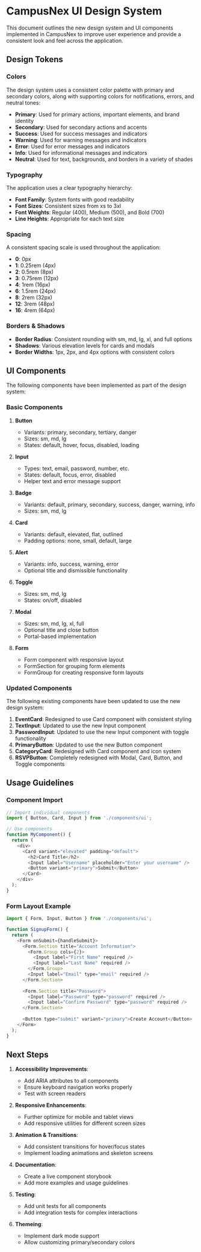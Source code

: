 # CampusNex UI Design System

This document outlines the new design system and UI components implemented in CampusNex to improve user experience and provide a consistent look and feel across the application.

## Design Tokens

### Colors

The design system uses a consistent color palette with primary and secondary colors, along with supporting colors for notifications, errors, and neutral tones:

- **Primary**: Used for primary actions, important elements, and brand identity
- **Secondary**: Used for secondary actions and accents
- **Success**: Used for success messages and indicators
- **Warning**: Used for warning messages and indicators
- **Error**: Used for error messages and indicators
- **Info**: Used for informational messages and indicators
- **Neutral**: Used for text, backgrounds, and borders in a variety of shades

### Typography

The application uses a clear typography hierarchy:

- **Font Family**: System fonts with good readability
- **Font Sizes**: Consistent sizes from xs to 3xl
- **Font Weights**: Regular (400), Medium (500), and Bold (700)
- **Line Heights**: Appropriate for each text size

### Spacing

A consistent spacing scale is used throughout the application:

- **0**: 0px
- **1**: 0.25rem (4px)
- **2**: 0.5rem (8px)
- **3**: 0.75rem (12px)
- **4**: 1rem (16px)
- **6**: 1.5rem (24px)
- **8**: 2rem (32px)
- **12**: 3rem (48px)
- **16**: 4rem (64px)

### Borders & Shadows

- **Border Radius**: Consistent rounding with sm, md, lg, xl, and full options
- **Shadows**: Various elevation levels for cards and modals
- **Border Widths**: 1px, 2px, and 4px options with consistent colors

## UI Components

The following components have been implemented as part of the design system:

### Basic Components

1. **Button**
   - Variants: primary, secondary, tertiary, danger
   - Sizes: sm, md, lg
   - States: default, hover, focus, disabled, loading

2. **Input**
   - Types: text, email, password, number, etc.
   - States: default, focus, error, disabled
   - Helper text and error message support

3. **Badge**
   - Variants: default, primary, secondary, success, danger, warning, info
   - Sizes: sm, md, lg

4. **Card**
   - Variants: default, elevated, flat, outlined
   - Padding options: none, small, default, large

5. **Alert**
   - Variants: info, success, warning, error
   - Optional title and dismissible functionality

6. **Toggle**
   - Sizes: sm, md, lg
   - States: on/off, disabled

7. **Modal**
   - Sizes: sm, md, lg, xl, full
   - Optional title and close button
   - Portal-based implementation

8. **Form**
   - Form component with responsive layout
   - FormSection for grouping form elements
   - FormGroup for creating responsive form layouts

### Updated Components

The following existing components have been updated to use the new design system:

1. **EventCard**: Redesigned to use Card component with consistent styling
2. **TextInput**: Updated to use the new Input component
3. **PasswordInput**: Updated to use the new Input component with toggle functionality
4. **PrimaryButton**: Updated to use the new Button component
5. **CategoryCard**: Redesigned with Card component and icon system
6. **RSVPButton**: Completely redesigned with Modal, Card, Button, and Toggle components

## Usage Guidelines

### Component Import

```javascript
// Import individual components
import { Button, Card, Input } from './components/ui';

// Use components
function MyComponent() {
  return (
    <div>
      <Card variant="elevated" padding="default">
        <h2>Card Title</h2>
        <Input label="Username" placeholder="Enter your username" />
        <Button variant="primary">Submit</Button>
      </Card>
    </div>
  );
}
```

### Form Layout Example

```javascript
import { Form, Input, Button } from './components/ui';

function SignupForm() {
  return (
    <Form onSubmit={handleSubmit}>
      <Form.Section title="Account Information">
        <Form.Group cols={2}>
          <Input label="First Name" required />
          <Input label="Last Name" required />
        </Form.Group>
        <Input label="Email" type="email" required />
      </Form.Section>
      
      <Form.Section title="Password">
        <Input label="Password" type="password" required />
        <Input label="Confirm Password" type="password" required />
      </Form.Section>
      
      <Button type="submit" variant="primary">Create Account</Button>
    </Form>
  );
}
```

## Next Steps

1. **Accessibility Improvements**:
   - Add ARIA attributes to all components
   - Ensure keyboard navigation works properly
   - Test with screen readers

2. **Responsive Enhancements**:
   - Further optimize for mobile and tablet views
   - Add responsive utilities for different screen sizes

3. **Animation & Transitions**:
   - Add consistent transitions for hover/focus states
   - Implement loading animations and skeleton screens

4. **Documentation**:
   - Create a live component storybook
   - Add more examples and usage guidelines

5. **Testing**:
   - Add unit tests for all components
   - Add integration tests for complex interactions

6. **Themeing**:
   - Implement dark mode support
   - Allow customizing primary/secondary colors